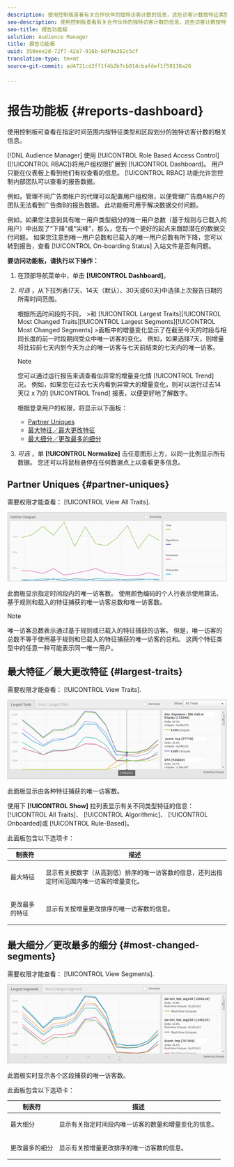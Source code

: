 ```yaml
---
description: 使用控制板查看有关合作伙伴的独特访客计数的信息，这些访客计数按特征类型和指定时间段的区段细分。
seo-description: 使用控制板查看有关合作伙伴的独特访客计数的信息，这些访客计数按特征类型和指定时间段的区段细分。
seo-title: 报告功能板
solution: Audience Manager
title: 报告功能板
uuid: 350eee2d-72f7-42a7-916b-60f9a362c5cf
translation-type: tm+mt
source-git-commit: ad4721cd2ff1f4b2b7cb814cbafdef1f59138a26

---
```



# 报告功能板 {#reports-dashboard}

使用控制板可查看在指定时间范围内按特征类型和区段划分的独特访客计数的相关信息。

<!-- 

c_dashboard.xml

 -->

[!DNL Audience Manager] 使用 [!UICONTROL Role Based Access Control] ([!UICONTROL RBAC])将用户组权限扩展到 [!UICONTROL Dashboard]。 用户只能在仪表板上看到他们有权查看的信息。 [!UICONTROL RBAC] 功能允许您控制内部团队可以查看的报告数据。

例如，管理不同广告商帐户的代理可以配置用户组权限，以便管理广告商A帐户的团队无法看到广告商B的报告数据。 此功能板可用于解决数据交付问题。

例如，如果您注意到具有唯一用户类型细分的唯一用户总数（基于规则与已载入的用户）中出现了“下降”或“尖峰”，那么，您有一个更好的起点来跟踪潜在的数据交付问题。 如果您注意到唯一用户总数和已载入的唯一用户总数有所下降，您可以转到报告，查看 [!UICONTROL On-boarding Status] 入站文件是否有问题。

**要访问功能板，请执行以下操作：**

1. 在顶部导航菜单中，单击 **[!UICONTROL Dashboard]**。
2. *可选* ，从下拉列表(7天、14天（默认）、30天或60天)中选择上次报告日期的所需时间范围。

   根据所选时间段的不同， &gt;和 [!UICONTROL Largest Traits][!UICONTROL Most Changed Traits][!UICONTROL Largest Segments][!UICONTROL Most Changed Segments] &gt;面板中的增量变化显示了在截至今天的时段与相同长度的前一时段期间受众中唯一访客的变化。 例如，如果选择7天，则增量将比较前七天内到今天为止的唯一访客与七天前结束的七天内的唯一访客。

   >[!NOTE]
   >
   >您可以通过运行报告来调查看似异常的增量变化情 [!UICONTROL Trend] 况。 例如，如果您在过去七天内看到异常大的增量变化，则可以运行过去14天(2 x 7)的 [!UICONTROL Trend] 报表，以便更好地了解数字。

   根据登录用户的权限，将显示以下面板：

   * [Partner Uniques](../reporting/reports-dashboard.md#partner-uniques)
   * [最大特征／最大更改特征](../reporting/reports-dashboard.md#largest-traits)
   * [最大细分／更改最多的细分](../reporting/reports-dashboard.md#most-changed-segments)

3. *可选* ，单 **[!UICONTROL Normalize]** 击任意图形上方，以同一比例显示所有数据。 您还可以将鼠标悬停在任何数据点上以查看更多信息。

## Partner Uniques {#partner-uniques}

需要权限才能查看： [!UICONTROL View All Traits].

![](assets/partner_uniques.png)

此面板显示指定时间段内的唯一访客数。 使用颜色编码的个人行表示使用算法、基于规则和载入的特征捕获的唯一访客总数和唯一访客数。

>[!NOTE]
>
>唯一访客总数表示通过基于规则或已载入的特征捕获的访客。 但是，唯一访客的总数不等于使用基于规则和已载入的特征捕获的唯一访客的总和。 这两个特征类型中的任意一种可能表示同一唯一用户。

## 最大特征／最大更改特征 {#largest-traits}

需要权限才能查看： [!UICONTROL View Traits].

![](assets/largest_traits.png)

此面板显示由各种特征捕获的唯一访客数。

使用下 **[!UICONTROL Show]** 拉列表显示有关不同类型特征的信息： [!UICONTROL All Traits]、 [!UICONTROL Algorithmic]、 [!UICONTROL Onboarded]或 [!UICONTROL Rule-Based]。

此面板包含以下选项卡：

<table id="table_DA48BDEB4E0143BEA4EB85AC26FF6AE3"> 
 <thead> 
  <tr> 
   <th colname="col1" class="entry"> 制表符 </th> 
   <th colname="col2" class="entry"> 描述 </th> 
  </tr> 
 </thead>
 <tbody> 
  <tr> 
   <td colname="col1"> <p><span class="wintitle"> 最大特征</span> </p> </td> 
   <td colname="col2"> <p>显示有关按数字（从高到低）排序的唯一访客数的信息，还列出指定时间范围内唯一访客的增量变化。 </p> </td> 
  </tr> 
  <tr> 
   <td colname="col1"> <p><span class="wintitle"> 更改最多的特征</span> </p> </td> 
   <td colname="col2"> <p>显示有关按增量更改排序的唯一访客数的信息。 </p> </td> 
  </tr> 
 </tbody> 
</table>

## 最大细分／更改最多的细分 {#most-changed-segments}

需要权限才能查看： [!UICONTROL View Segments].

![](assets/largest_segments.png)

此面板实时显示各个区段捕获的唯一访客数。

此面板包含以下选项卡：

<table id="table_8E22E0579FA74C5A86CC40B40B2548BE"> 
 <thead> 
  <tr> 
   <th colname="col1" class="entry"> 制表符 </th> 
   <th colname="col2" class="entry"> 描述 </th> 
  </tr> 
 </thead>
 <tbody> 
  <tr> 
   <td colname="col1"> <p><span class="wintitle"> 最大细分</span> </p> </td> 
   <td colname="col2"> <p>显示有关指定时间段内唯一访客的数量和增量变化的信息。 </p> </td> 
  </tr> 
  <tr> 
   <td colname="col1"> <p><span class="wintitle"> 更改最多的细分</span> </p> </td> 
   <td colname="col2"> <p>显示有关按增量更改排序的唯一访客数的信息。 </p> </td> 
  </tr> 
 </tbody> 
</table>

